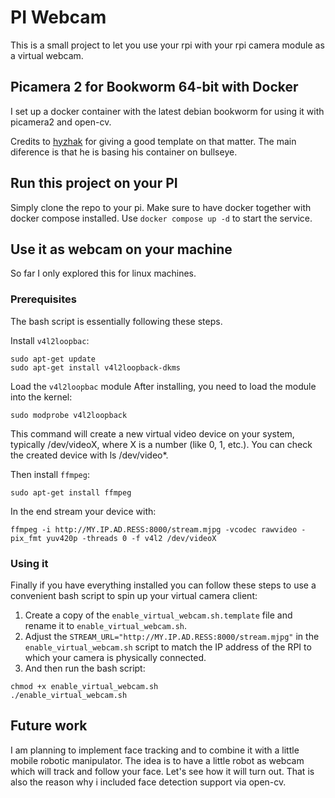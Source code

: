 # PI Webcam

This is a small project to let you use your rpi with your rpi camera module as a virtual webcam.

## Picamera 2 for Bookworm 64-bit with Docker

I set up a docker container with the latest debian bookworm for using it with picamera2 and open-cv.

Credits to [hyzhak](https://github.com/hyzhak/pi-camera-in-docker/tree/main) for giving a good template on that matter.
The main diference is that he is basing his container on bullseye.


## Run this project on your PI

Simply clone the repo to your pi. Make sure to have docker together with docker compose installed.
Use `docker compose up -d` to start the service.

## Use it as webcam on your machine
So far I only explored this for linux machines. 

### Prerequisites
The bash script is essentially following these steps.

Install `v4l2loopbac`:

```
sudo apt-get update
sudo apt-get install v4l2loopback-dkms
```

Load the `v4l2loopbac` module
After installing, you need to load the module into the kernel:
```
sudo modprobe v4l2loopback
```
This command will create a new virtual video device on your system, typically /dev/videoX, where X is a number (like 0, 1, etc.). You can check the created device with ls /dev/video*.

Then install `ffmpeg`:
```
sudo apt-get install ffmpeg
```

In the end stream your device with:
```
ffmpeg -i http://MY.IP.AD.RESS:8000/stream.mjpg -vcodec rawvideo -pix_fmt yuv420p -threads 0 -f v4l2 /dev/videoX
```

### Using it
Finally if you have everything installed you can follow these steps to use a convenient bash script to spin up your virtual camera client:
1. Create a copy of the `enable_virtual_webcam.sh.template` file and rename it to `enable_virtual_webcam.sh`.
2. Adjust the `STREAM_URL="http://MY.IP.AD.RESS:8000/stream.mjpg"` in the `enable_virtual_webcam.sh` script to match the IP address of the RPI to which your camera is physically connected.
3. And then run the bash script:
```
chmod +x enable_virtual_webcam.sh
./enable_virtual_webcam.sh
```

## Future work

I am planning to implement face tracking and to combine it with a little mobile robotic manipulator. The idea is to have a little robot as webcam which will track and follow your face. Let's see how it will turn out. That is also the reason why i included face detection support via open-cv.